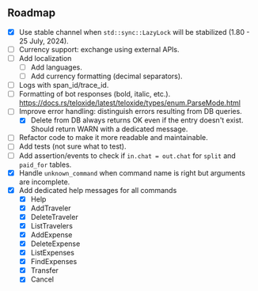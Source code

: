 
## Roadmap

- [x] Use stable channel when `std::sync::LazyLock` will be stabilized (1.80 - 25 July, 2024).
- [ ] Currency support: exchange using external APIs.
- [ ] Add localization
  - [ ] Add languages.
  - [ ] Add currency formatting (decimal separators).
- [ ] Logs with span_id/trace_id.
- [ ] Formatting of bot responses (bold, italic, etc.). https://docs.rs/teloxide/latest/teloxide/types/enum.ParseMode.html
- [ ] Improve error handling: distinguish errors resulting from DB queries.
  - [x] Delete from DB always returns OK even if the entry doesn't exist. Should return WARN with a dedicated message.
- [ ] Refactor code to make it more readable and maintainable.
- [ ] Add tests (not sure what to test).
- [ ] Add assertion/events to check if `in.chat = out.chat` for `split` and `paid_for` tables.
- [x] Handle `unknown_command` when command name is right but arguments are incomplete.
- [x] Add dedicated help messages for all commands
  - [x] Help
  - [x] AddTraveler
  - [x] DeleteTraveler
  - [x] ListTravelers
  - [x] AddExpense
  - [x] DeleteExpense
  - [x] ListExpenses
  - [x] FindExpenses
  - [x] Transfer
  - [x] Cancel
